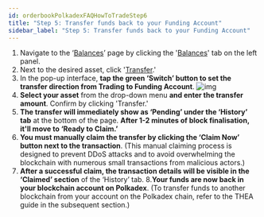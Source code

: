 ```yaml
---
id: orderbookPolkadexFAQHowToTradeStep6
title: "Step 5: Transfer funds back to your Funding Account"
sidebar_label: "Step 5: Transfer funds back to your Funding Account"
---
```


1. Navigate to the ‘[Balances](https://orderbook.polkadex.trade/balances)’ page by clicking the '[Balances](https://orderbook.polkadex.trade/balances)' tab on the left panel.
2. Next to the desired asset, click '[Transfer](https://orderbook.polkadex.trade/transfer).'
3. In the pop-up interface, **tap the green ‘Switch’ button to set the transfer direction from Trading to Funding Account**.
![img](/img/step13.webp)
4. **Select your asset** from the drop-down menu **and enter the transfer amount**. Confirm by clicking 'Transfer.'
5. **The transfer will immediately show as ‘Pending’ under the ‘History’ tab** at the bottom of the page. **After 1-2 minutes of block finalisation, it'll move to ‘Ready to Claim.’**
6. **You must manually claim the transfer by clicking the ‘Claim Now’ button next to the transaction**. (This manual claiming process is designed to prevent DDoS attacks and to avoid overwhelming the blockchain with numerous small transactions from malicious actors.)
7. **After a successful claim, the transaction details will be visible in the ‘Claimed’ section** of the ‘History’ tab.
8.**Your funds are now back in your blockchain account on Polkadex**. (To transfer funds to another blockchain from your account on the Polkadex chain, refer to the THEA guide in the subsequent section.)
